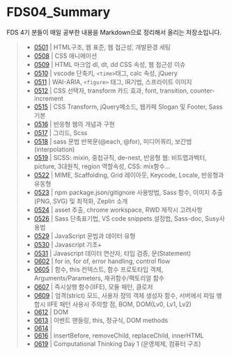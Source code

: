 # FDS04_Summary
FDS 4기 분들이 매일 공부한 내용을 Markdown으로 정리해서 올리는 저장소입니다.

> - [0501](./README/0501.md) | HTML구조, 웹 표준, 웹 접근성, 개발환경 세팅
> - [0508](./README/0508.md) | CSS 애니메이션
> - [0509](./README/0509.md) | HTML 마크업 dl, dt, dd CSS 속성, 웹 접근성 이슈
> - [0510](./README/0510.md) | vscode 단축키, `<time>`태그, calc 속성, jQuery
> - [0511](./README/0511.md) | WAI-ARIA, `<figure>` 태그, IR기법, 스프라이트 이미지
> - [0512](./README/0512.md) | CSS 선택자, transform 카드 효과, font, transition, counter-increment
> - [0515](./README/0515.md) | CSS Transform, jQuery메소드, 웹카페 Slogan 및 Footer, Sass 기본
> - [0516](./README/0516.md) | 반응형 웹의 개념과 구현
> - [0517](./README/0517.md) | 그리드, Scss
> - [0518](./README/0518.md) | sass 문법 반복문(@each, @for), 미디어쿼리, 보간법(interpolation)  
> - [0519](./README/0519.md) | SCSS: mixin, 중첩규칙, de-nest, 반응형 웹: 비트맵과벡터, picture, 3대원칙, region 역할속성, CSS: mix함수...
> - [0522](./README/0522.md) | MIME, Scaffolding, Grid 레이아웃, Keycode, Locale, 반응형과 유동형
> - [0523](./README/0523.md) | npm package.json/gitignore 사용방법, Sass 함수, 이미지 추출(PNG, SVG) 및 최적화, Zeplin 소개
> - [0524](./README/0524.md) | asset 추출, chrome workspace, RWD 제작시 고려사항
> - [0526](./README/0526.md) | Sass 단축표기법, VS code snippets 설정법, Sass-doc, Susy사용법
> - [0529](./README/0529.md) | JavaScript 문법과 데이터 유형
> - [0530](./README/0530.md) | Javascript 기초+
> - [0531](./README/0531.md) | Javascript 데이터 연산자, 타입 검증, 문(Statement)
> - [0602](./README/0602.md) | for in, for of, error handling, control flow
> - [0605](./README/0605.md) | 함수, this 컨텍스트, 함수 프로토타입 객체, Arguments/Parameters, 재귀함수/팩토리얼 함수
> - [0607](./README/0607.md) | 즉시실행 함수(IIFE), 모듈 패턴, 클로저
> - [0609](./README/0609.md) | 엄격(strict) 모드, 사용자 정의 객체 생성자 함수, 서버에서 파일 병합시 IIFE 패턴 사용시 주의할 점, BOM, DOM(Lv0, Lv1, Lv2)
> - [0612](./README/0612.md) | DOM
> - [0613](./README/0613.md) | 이벤트 핸들링, this, 정규식, DOM methods
> - [0614](./README/0614.md) | 
> - [0616](./README/0616.md) | insertBefore, removeChild, replaceChild, innerHTML
> - [0619](./README/0619.md) | Computational Thinking Day 1 (운영체제, 컴퓨터 구조)
